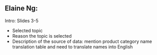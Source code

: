 ## Elaine Ng:


Intro:  Slides 3-5


*   Selected topic
*   Reason the topic is selected
*   Description of the source of data: mention product category name translation table and need to translate names into English
